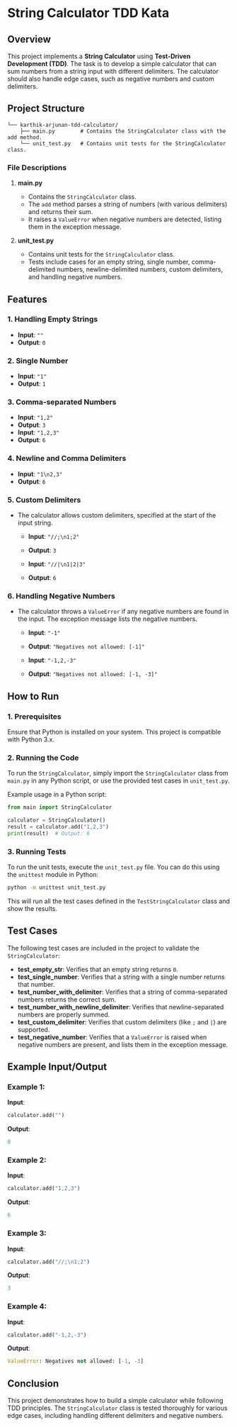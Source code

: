 # String Calculator TDD Kata

## Overview

This project implements a **String Calculator** using **Test-Driven Development (TDD)**. The task is to develop a simple calculator that can sum numbers from a string input with different delimiters. The calculator should also handle edge cases, such as negative numbers and custom delimiters.

## Project Structure

```
└── karthik-arjunan-tdd-calculator/
    ├── main.py        # Contains the StringCalculator class with the add method.
    └── unit_test.py   # Contains unit tests for the StringCalculator class.
```

### File Descriptions

1. **main.py**
   - Contains the `StringCalculator` class.
   - The `add` method parses a string of numbers (with various delimiters) and returns their sum. 
   - It raises a `ValueError` when negative numbers are detected, listing them in the exception message.

2. **unit_test.py**
   - Contains unit tests for the `StringCalculator` class.
   - Tests include cases for an empty string, single number, comma-delimited numbers, newline-delimited numbers, custom delimiters, and handling negative numbers.

## Features

### 1. Handling Empty Strings
- **Input**: `""`
- **Output**: `0`

### 2. Single Number
- **Input**: `"1"`
- **Output**: `1`

### 3. Comma-separated Numbers
- **Input**: `"1,2"`
- **Output**: `3`
- **Input**: `"1,2,3"`
- **Output**: `6`

### 4. Newline and Comma Delimiters
- **Input**: `"1\n2,3"`
- **Output**: `6`

### 5. Custom Delimiters
- The calculator allows custom delimiters, specified at the start of the input string.
  
  - **Input**: `"//;\n1;2"`
  - **Output**: `3`
  
  - **Input**: `"//|\n1|2|3"`
  - **Output**: `6`

### 6. Handling Negative Numbers
- The calculator throws a `ValueError` if any negative numbers are found in the input. The exception message lists the negative numbers.
  
  - **Input**: `"-1"`
  - **Output**: `"Negatives not allowed: [-1]"`
  
  - **Input**: `"-1,2,-3"`
  - **Output**: `"Negatives not allowed: [-1, -3]"`

## How to Run

### 1. Prerequisites

Ensure that Python is installed on your system. This project is compatible with Python 3.x.

### 2. Running the Code

To run the `StringCalculator`, simply import the `StringCalculator` class from `main.py` in any Python script, or use the provided test cases in `unit_test.py`.

Example usage in a Python script:

```python
from main import StringCalculator

calculator = StringCalculator()
result = calculator.add("1,2,3")
print(result)  # Output: 6
```

### 3. Running Tests

To run the unit tests, execute the `unit_test.py` file. You can do this using the `unittest` module in Python:

```bash
python -m unittest unit_test.py
```

This will run all the test cases defined in the `TestStringCalculator` class and show the results.

## Test Cases

The following test cases are included in the project to validate the `StringCalculator`:

- **test_empty_str**: Verifies that an empty string returns `0`.
- **test_single_number**: Verifies that a string with a single number returns that number.
- **test_number_with_delimiter**: Verifies that a string of comma-separated numbers returns the correct sum.
- **test_number_with_newline_delimiter**: Verifies that newline-separated numbers are properly summed.
- **test_custom_delimiter**: Verifies that custom delimiters (like `;` and `|`) are supported.
- **test_negative_number**: Verifies that a `ValueError` is raised when negative numbers are present, and lists them in the exception message.

## Example Input/Output

### Example 1:
**Input**:
```python
calculator.add("")
```
**Output**:
```python
0
```

### Example 2:
**Input**:
```python
calculator.add("1,2,3")
```
**Output**:
```python
6
```

### Example 3:
**Input**:
```python
calculator.add("//;\n1;2")
```
**Output**:
```python
3
```

### Example 4:
**Input**:
```python
calculator.add("-1,2,-3")
```
**Output**:
```python
ValueError: Negatives not allowed: [-1, -3]
```

## Conclusion

This project demonstrates how to build a simple calculator while following TDD principles. The `StringCalculator` class is tested thoroughly for various edge cases, including handling different delimiters and negative numbers.
